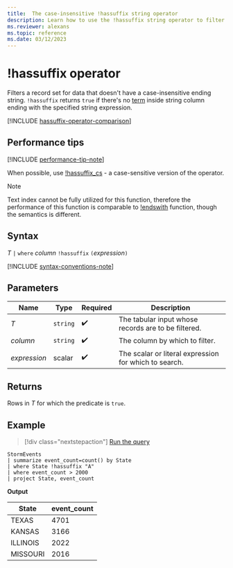 ```yaml
---
title:  The case-insensitive !hassuffix string operator
description: Learn how to use the !hassuffix string operator to filter records for data that doesn't have a case-insensitive suffix.
ms.reviewer: alexans
ms.topic: reference
ms.date: 03/12/2023
---
```

# !hassuffix operator

Filters a record set for data that doesn't have a case-insensitive ending string. `!hassuffix` returns `true` if there's no [term](datatypes-string-operators.md#what-is-a-term) inside string column ending with the specified string expression.

[!INCLUDE [hassuffix-operator-comparison](../includes/hassuffix-operator-comparison.md)]

## Performance tips

[!INCLUDE [performance-tip-note](../includes/performance-tip-note.md)]

When possible, use [!hassuffix_cs](not-hassuffix-cs-operator.md) - a case-sensitive version of the operator.

> [!NOTE]
> Text index cannot be fully utilized for this function, therefore the performance of this function is comparable to [!endswith](not-endswith-operator.md) function, though the semantics is different.

## Syntax

*T* `|` `where` *column* `!hassuffix` `(`*expression*`)`

[!INCLUDE [syntax-conventions-note](../includes/syntax-conventions-note.md)]

## Parameters

| Name | Type | Required | Description |
|--|--|--|--|
| *T* | `string` |  :heavy_check_mark:| The tabular input whose records are to be filtered.|
| *column* | `string` |  :heavy_check_mark:| The column by which to filter.|
| *expression* | scalar |  :heavy_check_mark:| The scalar or literal expression for which to search.|

## Returns

Rows in *T* for which the predicate is `true`.

## Example

> [!div class="nextstepaction"]
> <a href="https://dataexplorer.azure.com/clusters/help/databases/Samples?query=H4sIAAAAAAAAAwsuyS/KdS1LzSsp5qpRKC7NzU0syqxKVUgFCcUn55fmldiCSQ1NhaRKheCSxJJUoMLyjNSiVAhPQTEjsbi4NC0ts0JByVEJLolkgoKdgpGBgQFQqqAoPys1uQSiUwdZDQCFtu1diQAAAA==" target="_blank">Run the query</a>

```kusto
StormEvents
| summarize event_count=count() by State
| where State !hassuffix "A"
| where event_count > 2000
| project State, event_count
```

**Output**

|State|event_count|
|-----|-----------|
|TEXAS|4701|
|KANSAS|3166|
|ILLINOIS|2022|
|MISSOURI|2016|
